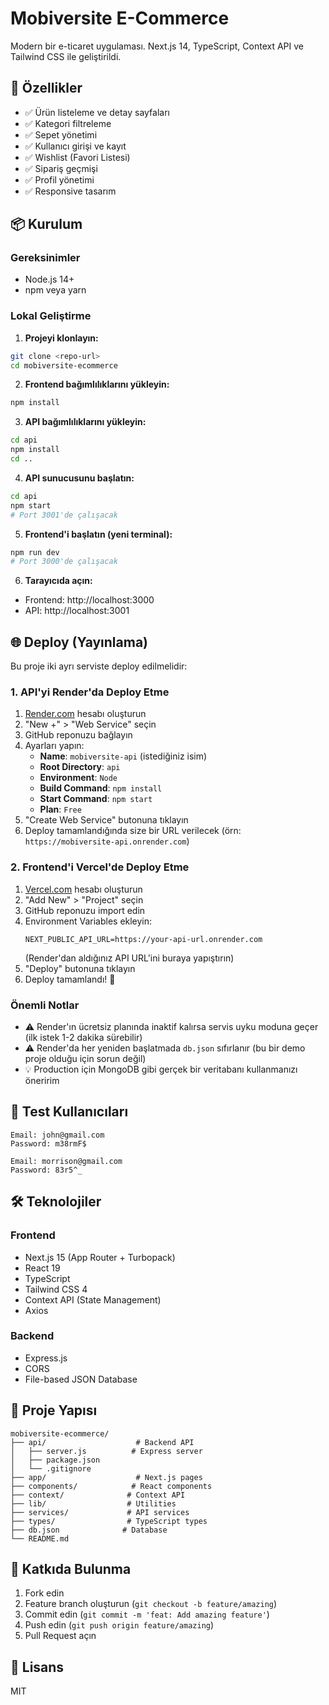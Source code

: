 # Mobiversite E-Commerce

Modern bir e-ticaret uygulaması. Next.js 14, TypeScript, Context API ve Tailwind CSS ile geliştirildi.

## 🚀 Özellikler

- ✅ Ürün listeleme ve detay sayfaları
- ✅ Kategori filtreleme
- ✅ Sepet yönetimi
- ✅ Kullanıcı girişi ve kayıt
- ✅ Wishlist (Favori Listesi)
- ✅ Sipariş geçmişi
- ✅ Profil yönetimi
- ✅ Responsive tasarım

## 📦 Kurulum

### Gereksinimler

- Node.js 14+ 
- npm veya yarn

### Lokal Geliştirme

1. **Projeyi klonlayın:**
```bash
git clone <repo-url>
cd mobiversite-ecommerce
```

2. **Frontend bağımlılıklarını yükleyin:**
```bash
npm install
```

3. **API bağımlılıklarını yükleyin:**
```bash
cd api
npm install
cd ..
```

4. **API sunucusunu başlatın:**
```bash
cd api
npm start
# Port 3001'de çalışacak
```

5. **Frontend'i başlatın (yeni terminal):**
```bash
npm run dev
# Port 3000'de çalışacak
```

6. **Tarayıcıda açın:**
- Frontend: http://localhost:3000
- API: http://localhost:3001

## 🌐 Deploy (Yayınlama)

Bu proje iki ayrı serviste deploy edilmelidir:

### 1. API'yi Render'da Deploy Etme

1. [Render.com](https://render.com) hesabı oluşturun
2. "New +" > "Web Service" seçin
3. GitHub reponuzu bağlayın
4. Ayarları yapın:
   - **Name**: `mobiversite-api` (istediğiniz isim)
   - **Root Directory**: `api`
   - **Environment**: `Node`
   - **Build Command**: `npm install`
   - **Start Command**: `npm start`
   - **Plan**: `Free`
5. "Create Web Service" butonuna tıklayın
6. Deploy tamamlandığında size bir URL verilecek (örn: `https://mobiversite-api.onrender.com`)

### 2. Frontend'i Vercel'de Deploy Etme

1. [Vercel.com](https://vercel.com) hesabı oluşturun
2. "Add New" > "Project" seçin
3. GitHub reponuzu import edin
4. Environment Variables ekleyin:
   ```
   NEXT_PUBLIC_API_URL=https://your-api-url.onrender.com
   ```
   (Render'dan aldığınız API URL'ini buraya yapıştırın)
5. "Deploy" butonuna tıklayın
6. Deploy tamamlandı! 🎉

### Önemli Notlar

- ⚠️ Render'ın ücretsiz planında inaktif kalırsa servis uyku moduna geçer (ilk istek 1-2 dakika sürebilir)
- ⚠️ Render'da her yeniden başlatmada `db.json` sıfırlanır (bu bir demo proje olduğu için sorun değil)
- 💡 Production için MongoDB gibi gerçek bir veritabanı kullanmanızı öneririm

## 🔐 Test Kullanıcıları

```
Email: john@gmail.com
Password: m38rmF$

Email: morrison@gmail.com  
Password: 83r5^_
```

## 🛠️ Teknolojiler

### Frontend
- Next.js 15 (App Router + Turbopack)
- React 19
- TypeScript
- Tailwind CSS 4
- Context API (State Management)
- Axios

### Backend
- Express.js
- CORS
- File-based JSON Database

## 📁 Proje Yapısı

```
mobiversite-ecommerce/
├── api/                    # Backend API
│   ├── server.js          # Express server
│   ├── package.json
│   └── .gitignore
├── app/                    # Next.js pages
├── components/            # React components
├── context/              # Context API
├── lib/                  # Utilities
├── services/             # API services
├── types/                # TypeScript types
├── db.json              # Database
└── README.md
```

## 🤝 Katkıda Bulunma

1. Fork edin
2. Feature branch oluşturun (`git checkout -b feature/amazing`)
3. Commit edin (`git commit -m 'feat: Add amazing feature'`)
4. Push edin (`git push origin feature/amazing`)
5. Pull Request açın

## 📄 Lisans

MIT
